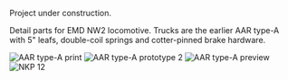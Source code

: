 Project under construction.

Detail parts for EMD NW2 locomotive.  Trucks are the earlier AAR type-A with 5" leafs, double-coil springs and cotter-pinned brake hardware.

![AAR type-A print](https://github.com/user-attachments/assets/5129a2c6-fc42-4c10-a969-6bb66be2c04e)
![AAR type-A prototype 2](https://github.com/user-attachments/assets/536197a4-fd8c-48b9-86d0-3c9a78ff5598)
![AAR type-A preview](https://github.com/user-attachments/assets/eb6406f4-4aa6-429e-95e0-d52e2fa9ffd2)
![NKP 12](https://github.com/user-attachments/assets/8735b8e0-fc77-4d6d-9865-a55c99fbf396)
